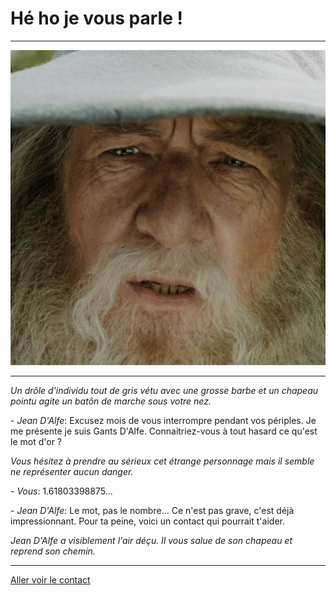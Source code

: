 # Hé ho je vous parle !
***

![Rencontre](https://github.com/Yacine-Oussadi/TP_Techmed_Groupe_1_Labyrinth/blob/main/Images/Rencontre.jpg)

***

*Un drôle d'individu tout de gris vétu avec une grosse barbe et un chapeau pointu agite un batôn de marche sous votre nez.*

\- *Jean D'Alfe*: Excusez mois de vous interrompre pendant vos périples. Je me présente je suis Gants D'Alfe. Connaitriez-vous à tout hasard ce qu'est le mot d'or ?

*Vous hésitez à prendre au sérieux cet étrange personnage mais il semble ne représenter aucun danger.*

\- *Vous*: 1.61803398875... 

\- *Jean D'Alfe*: Le mot, pas le nombre... Ce n'est pas grave, c'est déjà impressionnant. Pour ta peine, voici un contact qui pourrait t'aider.

*Jean D'Alfe a visiblement l'air déçu. Il vous salue de son chapeau et reprend son chemin.*

***

[Aller voir le contact](https://github.com/Yacine-Oussadi/TP_Techmed_Groupe_1_Labyrinth/blob/main/Marchand.md)